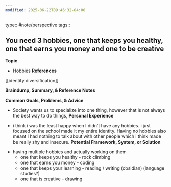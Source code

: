 ```yaml
---
modified: 2025-06-22T09:46:32-04:00
---
```

type:: #note/perspective
tags::
## You need 3 hobbies, one that keeps you healthy, one that earns you money and one to be creative 

**Topic**
<!-- What are you writing about from The Queue? This can be a quote, tweet, idea, thought, interest, or even a broad topic. -->
- Hobbies
**References**
<!-- What quotes, books, or external content are relevant to this topic? Where did you find this information? -->
[[identity diversification]]

**Braindump, Summary, & Reference Notes**
<!-- What thoughts, summaries, and existing notes come to mind regarding this topic? -->

**Common Goals, Problems, & Advice**
<!-- What are the common goals related to this topic? What problems arise, and what typical advice is offered to solve them? -->
- Society wants us to specialize into one thing, however that is not always the best way to do things, 
**Personal Experience**
<!-- What personal experiences, stories, or problems have you faced that relate to this topic? -->
- i think i was the least happy when I didn't have any hobbies. i just focused on the school  made it my entire identity. Having no hobbies also meant I had nothing to talk about with other people which i think made be really shy and insecure.
**Potential Framework, System, or Solution**
<!-- What memorable, step-by-step solution, framework, or system can be created to address this topic? -->
- having multiple hobbies and actually working on them
	- one that keeps you healthy - rock climbing
	- one that earns you money - coding
	- one that keeps your learning - reading / writing (obsidian) (language studies?)
	- one that is creative  - drawing